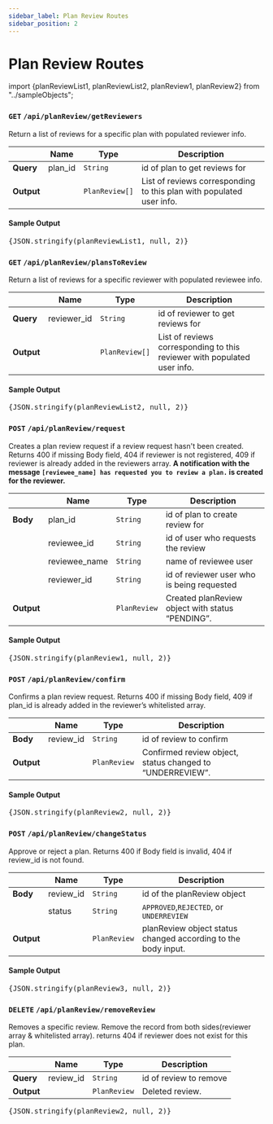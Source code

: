 ```yaml
---
sidebar_label: Plan Review Routes
sidebar_position: 2
---
```


# Plan Review Routes

import {planReviewList1, planReviewList2, planReview1, planReview2} from "../sampleObjects";

### `GET` `/api/planReview/getReviewers`

Return a list of reviews for a specific plan with populated reviewer info.

|            | Name    | Type           | Description                                                          |
| ---------- | ------- | -------------- | -------------------------------------------------------------------- |
| **Query**  | plan_id | `String`       | id of plan to get reviews for                                        |
| **Output** |         | `PlanReview[]` | List of reviews corresponding to this plan with populated user info. |

#### Sample Output

<samp>
  <pre>{JSON.stringify(planReviewList1, null, 2)}</pre>
</samp>

### `GET` `/api/planReview/plansToReview`

Return a list of reviews for a specific reviewer with populated reviewee info.

|            | Name        | Type           | Description                                                              |
| ---------- | ----------- | -------------- | ------------------------------------------------------------------------ |
| **Query**  | reviewer_id | `String`       | id of reviewer to get reviews for                                        |
| **Output** |             | `PlanReview[]` | List of reviews corresponding to this reviewer with populated user info. |

#### Sample Output

<samp>
  <pre>{JSON.stringify(planReviewList2, null, 2)}</pre>
</samp>

### `POST` `/api/planReview/request`

Creates a plan review request if a review request hasn't been created. Returns 400 if missing Body field, 404 if reviewer is not registered, 409 if reviewer is already added in the reviewers array. **A notification with the message `[reviewee_name] has requested you to review a plan.` is created for the reviewer.**

|            | Name          | Type         | Description                                      |
| ---------- | ------------- | ------------ | ------------------------------------------------ |
| **Body**   | plan_id       | `String`     | id of plan to create review for                  |
|            | reviewee_id   | `String`     | id of user who requests the review               |
|            | reviewee_name | `String`     | name of reviewee user                            |
|            | reviewer_id   | `String`     | id of reviewer user who is being requested       |
| **Output** |               | `PlanReview` | Created planReview object with status “PENDING”. |

#### Sample Output

<samp>
  <pre>{JSON.stringify(planReview1, null, 2)}</pre>
</samp>

### `POST` `/api/planReview/confirm`

Confirms a plan review request. Returns 400 if missing Body field, 409 if plan_id is already added in the reviewer’s whitelisted array.

|            | Name      | Type         | Description                                               |
| ---------- | --------- | ------------ | --------------------------------------------------------- |
| **Body**   | review_id | `String`     | id of review to confirm                                   |
| **Output** |           | `PlanReview` | Confirmed review object, status changed to “UNDERREVIEW”. |

#### Sample Output

<samp>
  <pre>{JSON.stringify(planReview2, null, 2)}</pre>
</samp>

### `POST` `/api/planReview/changeStatus`

Approve or reject a plan. Returns 400 if Body field is invalid, 404 if review_id is not found.

|            | Name      | Type         | Description                                                   |
| ---------- | --------- | ------------ | ------------------------------------------------------------- |
| **Body**   | review_id | `String`     | id of the planReview object                                   |
|            | status    | `String`     | `APPROVED`,`REJECTED`, or `UNDERREVIEW`                       |
| **Output** |           | `PlanReview` | planReview object status changed according to the body input. |

#### Sample Output

<samp>
  <pre>{JSON.stringify(planReview3, null, 2)}</pre>
</samp>

### `DELETE` `/api/planReview/removeReview`

Removes a specific review. Remove the record from both sides(reviewer array & whitelisted array). returns 404 if reviewer does not exist for this plan.

|            | Name      | Type         | Description            |
| ---------- | --------- | ------------ | ---------------------- |
| **Query**  | review_id | `String`     | id of review to remove |
| **Output** |           | `PlanReview` | Deleted review.        |

<samp>
  <pre>{JSON.stringify(planReview2, null, 2)}</pre>
</samp>
